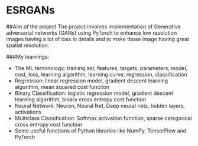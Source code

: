 # ESRGANs

##Aim of the project 
The project involves implementation of Generative adversarial networks (GANs) using PyTorch to enhance low resolution images having a lot of loss in details and to make those image having great spatial resolution.

###My learnings: 
* The ML terminology: training set, features, targets, parameters, model, cost, loss, learning algorithm, learning curve, regression, classification
* Regression: linear regression model, gradient descent learning algorithm, mean squared cost funciton
* Binary Classification: logistic regression model, gradient descent learning algorithm, binary cross entropy cost function
* Neural Network: Neuron, Neural Net, Deep neural nets, hidden layers, activations
* Multiclass Classification: Softmax activation function, sparse categorical cross entropy cost function
* Some useful functions of Python libraries like NumPy, TenserFlow and PyTorch
